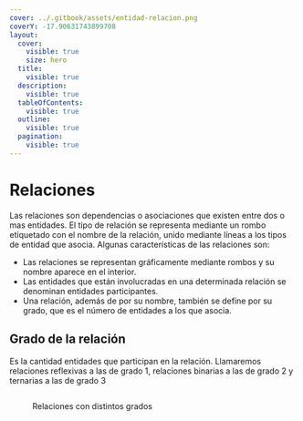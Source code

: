 ```yaml
---
cover: ../.gitbook/assets/entidad-relacion.png
coverY: -17.90631743899708
layout:
  cover:
    visible: true
    size: hero
  title:
    visible: true
  description:
    visible: true
  tableOfContents:
    visible: true
  outline:
    visible: true
  pagination:
    visible: true
---
```


# Relaciones

Las relaciones son dependencias o asociaciones que existen entre dos o mas entidades. El tipo de relación se representa mediante un rombo etiquetado con el nombre de la relación, unido mediante líneas a los tipos de entidad que asocia. Algunas características de las relaciones son:

* Las relaciones se representan gráficamente mediante rombos y su nombre aparece en el interior.
* Las entidades que están involucradas en una determinada relación se denominan entidades participantes.
* Una relación, además de por su nombre, también se define por su grado, que es el número de entidades a los que asocia.

## Grado de la relación

Es la cantidad entidades que participan en la relación. Llamaremos relaciones reflexivas a las de grado 1, relaciones binarias a las de grado 2 y ternarias a las de grado 3

<figure><img src="https://lh4.googleusercontent.com/fUwYVzrfZrC3tBg6kR0s565Psk11NAkiuBVCIZpRUM2TQiiBcedg6SEGyKjUzO6VqmbxNaQb-RYOjrJARFy9-wkrjgbk9zi7tv7wcJ5F13HC0JNls4isJAaPIkUp1HOWDEGFQgfdGCf8aQQTbnVZsg=s2048" alt=""><figcaption><p>Relaciones con distintos grados</p></figcaption></figure>

